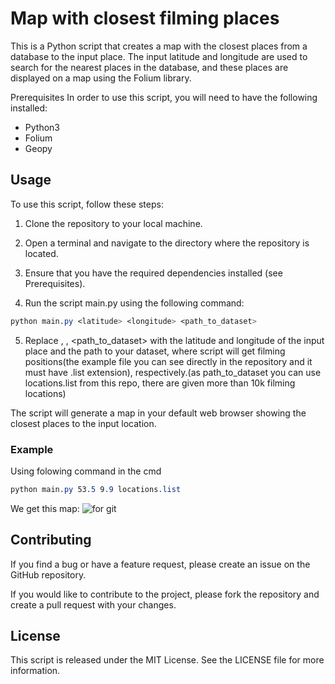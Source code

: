 # Map with closest filming places
This is a Python script that creates a map with the closest places from a database to the input place. The input latitude and longitude are used to search for the nearest places in the database, and these places are displayed on a map using the Folium library.

Prerequisites
In order to use this script, you will need to have the following installed:

 - Python3
 - Folium
 - Geopy

## Usage
To use this script, follow these steps:

 1. Clone the repository to your local machine.

 2. Open a terminal and navigate to the directory where the repository is located.

 3. Ensure that you have the required dependencies installed (see Prerequisites).

 4. Run the script main.py using the following command:

```css
python main.py <latitude> <longitude> <path_to_dataset>
```

 5. Replace <latitude>, <longitude>, <path_to_dataset> with the latitude and longitude of the input place and the path to your dataset, where script will get filming positions(the example file you can see directly in the repository and it must have .list extension), respectively.(as path_to_dataset you can use locations.list from this repo, there are given more than 10k filming locations)

The script will generate a map in your default web browser showing the closest places to the input location.

### Example

Using folowing command in the cmd
```css
python main.py 53.5 9.9 locations.list
```
We get this map:
 ![for git](https://user-images.githubusercontent.com/116521940/220355003-0b99f243-ca68-4a52-99fa-1fb4f1e228d1.png)

## Contributing
If you find a bug or have a feature request, please create an issue on the GitHub repository.

If you would like to contribute to the project, please fork the repository and create a pull request with your changes.

## License
This script is released under the MIT License. See the LICENSE file for more information.
